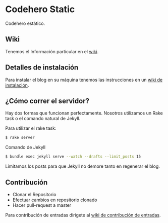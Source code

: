 # Codehero Static

Codehero estático.

## Wiki

Tenemos el Información particular en el [wiki][wiki].

## Detalles de instalación

Para instalar el blog en su máquina tenemos las instrucciones en un [wiki de instalación][wiki-inst].

## ¿Cómo correr el servidor?

Hay dos formas que funcionan perfectamente. Nosotros utilizamos un Rake task o el comando natural de Jekyll.

Para utilizar el rake task:
```sh
$ rake server
```

Comando de Jekyll
```sh
$ bundle exec jekyll serve --watch --drafts --limit_posts 15
```

Limitamos los posts para que Jekyll no demore tanto en regenerar el blog.

## Contribución

- Clonar el Repositorio
- Efectuar cambios en repositorio clonado
- Hacer pull-request a master

Para contribución de entradas dirigete al [wiki de contribución de entradas][wiki-contrib].

[wiki]: https://github.com/albertogg/codehero-jekyll/wiki
[wiki-inst]: https://github.com/albertogg/codehero-jekyll/wiki/detalles-de-instalacion.md
[wiki-contrib]: https://github.com/codeheroco/codehero-static/wiki/Contribuci%C3%B3n-de-entradas
